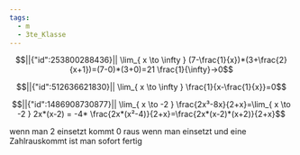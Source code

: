 ```yaml
---
tags:
  - m
  - 3te_Klasse
---
```

```math
||{"id":253800288436}||

\lim_{ x \to \infty } (7-\frac{1}{x})*(3+\frac{2}{x+1})=(7-0)*(3+0)=21
\frac{1}{\infty}→0
```
```math
||{"id":512636621830}||

\lim_{ x \to \infty } \frac{1}{x-\frac{1}{x}}=0
```
```math
||{"id":1486908730877}||

\lim_{ x \to -2 } \frac{2x³-8x}{2+x}=\lim_{ x \to -2 } 2x*(x-2) = -4*
\frac{2x*(x²-4)}{2+x}=\frac{2x*(x-2)*(x+2)}{2+x}
```
wenn man 2 einsetzt kommt 0 raus
wenn man einsetzt und eine Zahlrauskommt ist man sofort fertig
